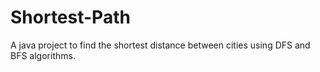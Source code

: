# Shortest-Path
 A java project to find the shortest distance between cities using DFS and BFS algorithms.
